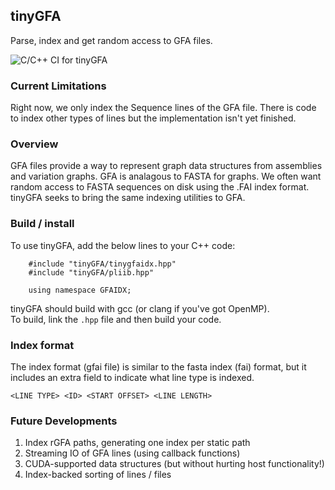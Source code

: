 tinyGFA
-----------------
Parse, index and get random access to GFA files.

![C/C++ CI for tinyGFA](https://github.com/edawson/tinyGFA/workflows/C/C++%20CI%20for%20tinyGFA/badge.svg)

### Current Limitations
Right now, we only index the Sequence lines of the
GFA file. There is code to index other types of lines
but the implementation isn't yet finished.


### Overview
GFA files provide a way to represent graph data structures from
assemblies and variation graphs. GFA is analagous to FASTA for
graphs. We often want random access to FASTA sequences on disk
using the .FAI index format. tinyGFA seeks to bring the same
indexing utilities to GFA.


### Build / install
To use tinyGFA, add the below lines to your C++ code:  
```
    #include "tinyGFA/tinygfaidx.hpp"  
    #include "tinyGFA/pliib.hpp"

    using namespace GFAIDX;
```

tinyGFA should build with gcc (or clang if you've got OpenMP).  
To build, link the `.hpp` file and then build your code.

### Index format
The index format (gfai file) is similar to the fasta index (fai) format,
but it includes an extra field to indicate what line type is indexed.

```
<LINE TYPE> <ID> <START OFFSET> <LINE LENGTH>
```


### Future Developments
1. Index rGFA paths, generating one index per static path
2. Streaming IO of GFA lines (using callback functions)
3. CUDA-supported data structures (but without hurting host functionality!)
4. Index-backed sorting of lines / files
